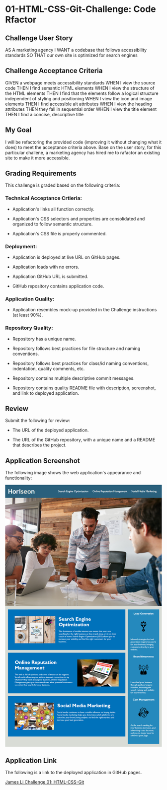 # 01-HTML-CSS-Git-Challenge: Code Rfactor

## Challenge User Story
AS A marketing agency
I WANT a codebase that follows accessibility standards
SO THAT our own site is optimized for search engines

## Challenge Acceptance Criteria
GIVEN a webpage meets accessibility standards
WHEN I view the source code
THEN I find semantic HTML elements
WHEN I view the structure of the HTML elements
THEN I find that the elements follow a logical structure independent of styling and positioning
WHEN I view the icon and image elements
THEN I find accessible alt attributes
WHEN I view the heading attributes
THEN they fall in sequential order
WHEN I view the title element
THEN I find a concise, descriptive title

## My Goal
I will be refactoring the provided code (improving it without changing what it does) to meet the acceptance criteria above. Base on the user story, for this particular challene, a marketing agency has hired me to rafactor an existing site to make it more accessible.

## Grading Requirements
This challenge is graded based on the following criteria:

### Technical Acceptance Crtieria:

* Application's links all function correctly.

* Application's CSS selectors and properties are consolidated and organized to follow semantic structure.

* Application's CSS file is properly commented.

### Deployment:

* Application is deployed at live URL on GitHub pages.

* Application loads with no errors.

* Application GitHub URL is submitted.

* GitHub repository contains application code.

### Application Quality:

* Application resembles mock-up provided in the Challenge instructions (at least 90%).

### Repository Quality: 

* Repository has a unique name.

* Repository follows best practices for file structure and naming conventions.

* Repository follows best practices for class/id naming conventions, indentation, quality comments, etc.

* Repository contains multiple descriptive commit messages.

* Repository contains quality README file with description, screenshot, and link to deployed application.

## Review

Submit the following for review:

* The URL of the deployed application.

* The URL of the GitHub repository, with a unique name and a README that describes the project.

## Application Screenshot

The following image shows the web application's appearance and functionality:

![The Horiseon webpage screenshot](./Assets/01-html-css-git-challenge-screenshot.png)

## Application Link

The following is a link to the deployed application in GitHub pages.

[James Li Challenge 01: HTML-CSS-Git](https://jimjamlee.github.io/01-HTML-CSS-Git-Challenge/#social-media-marketing)